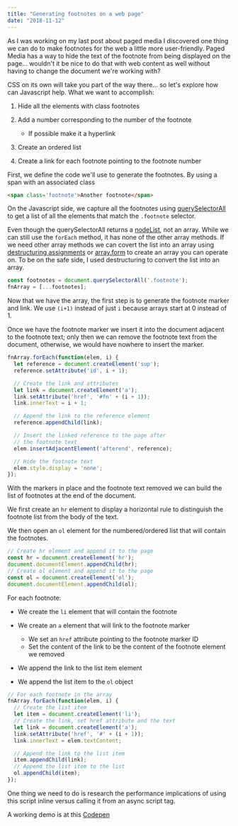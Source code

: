 ```yaml
---
title: "Generating footnotes on a web page"
date: "2018-11-12"
---
```


As I was working on my last post about paged media I discovered one thing we can do to make footnotes for the web a little more user-friendly. Paged Media has a way to hide the text of the footnote from being displayed on the page... wouldn't it be nice to do that with web content as well without having to change the document we're working with?

CSS on its own will take you part of the way there... so let's explore how can Javascript help. What we want to accomplish:

1. Hide all the elements with class footnotes
2. Add a number corresponding to the number of the footnote
    
    - If possible make it a hyperlink
3. Create an ordered list
4. Create a link for each footnote pointing to the footnote number

First, we define the code we'll use to generate the footnotes. By using a span with an associated class

```html
<span class='footnote'>Another footnote</span>
```

On the Javascript side, we capture all the footnotes using [querySelectorAll](https://developer.mozilla.org/en-US/docs/Web/API/Document/querySelectorAll) to get a list of all the elements that match the `.footnote` selector.

Even though the querySelectorAll returns a [nodeList](https://developer.mozilla.org/en-US/docs/Web/API/NodeList), not an array. While we can still use the `forEach` method, it has none of the other array methods. If we need other array methods we can covert the list into an array using [destructuring assignments](https://developer.mozilla.org/en-US/docs/Web/JavaScript/Reference/Operators/Destructuring_assignment) or [array.form](https://developer.mozilla.org/en-US/docs/Web/JavaScript/Reference/Global_Objects/Array/from) to create an array you can operate on. To be on the safe side, I used destructuring to convert the list into an array.

```javascript
const footnotes = document.querySelectorAll('.footnote');
fnArray = [...footnotes];
```

Now that we have the array, the first step is to generate the footnote marker and link. We use `(i+1)` instead of just `i` because arrays start at 0 instead of 1.

Once we have the footnote marker we insert it into the document adjacent to the footnote text; only then we can remove the footnote text from the document, otherwise, we would have nowhere to insert the marker.

```javascript
fnArray.forEach(function(elem, i) {
  let reference = document.createElement('sup');
  reference.setAttribute('id', i + 1);

  // Create the link and attributes
  let link = document.createElement('a');
  link.setAttribute('href', '#fn' + (i + 1));
  link.innerText = i + 1;

  // Append the link to the reference element
  reference.appendChild(link);

  // Insert the linked reference to the page after
  // the footnote text
  elem.insertAdjacentElement('afterend', reference);

  // Hide the footnote text
  elem.style.display = 'none';
});
```

With the markers in place and the footnote text removed we can build the list of footnotes at the end of the document.

We first create an `hr` element to display a horizontal rule to distinguish the footnote list from the body of the text.

We then open an `ol` element for the numbered/ordered list that will contain the footnotes.

```javascript
// Create hr element and append it to the page
const hr = document.createElement('hr');
document.documentElement.appendChild(hr);
// Create ol element and append it to the page
const ol = document.createElement('ol');
document.documentElement.appendChild(ol);
```

For each footnote:

- We create the `li` element that will contain the footnote
- We create an `a` element that will link to the footnote marker
    
    - We set an `href` attribute pointing to the footnote marker ID
    - Set the content of the link to be the content of the footnote element we removed
- We append the link to the list item element
- We append the list item to the `ol` object

```javascript
// For each footnote in the array
fnArray.forEach(function(elem, i) {
  // Create the list item
  let item = document.createElement('li');
  // Create the link, set href attribute and the text
  let link = document.createElement('a');
  link.setAttribute('href', '#' + (i + 1));
  link.innerText = elem.textContent;

  // Append the link to the list item
  item.appendChild(link);
  // Append the list item to the list
  ol.appendChild(item);
});
```

One thing we need to do is research the performance implications of using this script inline versus calling it from an async script tag.

A working demo is at this [Codepen](https://codepen.io/caraya/pen/JmmrGM)

